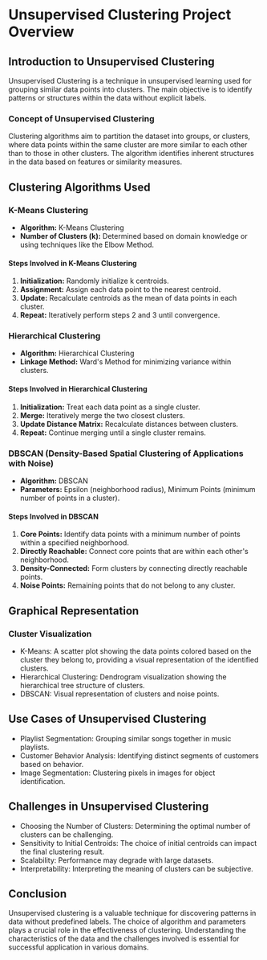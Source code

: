 # Unsupervised Clustering Project Overview

## Introduction to Unsupervised Clustering

Unsupervised Clustering is a technique in unsupervised learning used for grouping similar data points into clusters. The main objective is to identify patterns or structures within the data without explicit labels.

### Concept of Unsupervised Clustering

Clustering algorithms aim to partition the dataset into groups, or clusters, where data points within the same cluster are more similar to each other than to those in other clusters. The algorithm identifies inherent structures in the data based on features or similarity measures.

## Clustering Algorithms Used

### K-Means Clustering

- **Algorithm:** K-Means Clustering
- **Number of Clusters (k):** Determined based on domain knowledge or using techniques like the Elbow Method.

#### Steps Involved in K-Means Clustering

1. **Initialization:** Randomly initialize k centroids.
2. **Assignment:** Assign each data point to the nearest centroid.
3. **Update:** Recalculate centroids as the mean of data points in each cluster.
4. **Repeat:** Iteratively perform steps 2 and 3 until convergence.

### Hierarchical Clustering

- **Algorithm:** Hierarchical Clustering
- **Linkage Method:** Ward's Method for minimizing variance within clusters.

#### Steps Involved in Hierarchical Clustering

1. **Initialization:** Treat each data point as a single cluster.
2. **Merge:** Iteratively merge the two closest clusters.
3. **Update Distance Matrix:** Recalculate distances between clusters.
4. **Repeat:** Continue merging until a single cluster remains.

### DBSCAN (Density-Based Spatial Clustering of Applications with Noise)

- **Algorithm:** DBSCAN
- **Parameters:** Epsilon (neighborhood radius), Minimum Points (minimum number of points in a cluster).

#### Steps Involved in DBSCAN

1. **Core Points:** Identify data points with a minimum number of points within a specified neighborhood.
2. **Directly Reachable:** Connect core points that are within each other's neighborhood.
3. **Density-Connected:** Form clusters by connecting directly reachable points.
4. **Noise Points:** Remaining points that do not belong to any cluster.

## Graphical Representation

### Cluster Visualization

- K-Means: A scatter plot showing the data points colored based on the cluster they belong to, providing a visual representation of the identified clusters.
- Hierarchical Clustering: Dendrogram visualization showing the hierarchical tree structure of clusters.
- DBSCAN: Visual representation of clusters and noise points.

## Use Cases of Unsupervised Clustering

- Playlist Segmentation: Grouping similar songs together in music playlists.
- Customer Behavior Analysis: Identifying distinct segments of customers based on behavior.
- Image Segmentation: Clustering pixels in images for object identification.

## Challenges in Unsupervised Clustering

- Choosing the Number of Clusters: Determining the optimal number of clusters can be challenging.
- Sensitivity to Initial Centroids: The choice of initial centroids can impact the final clustering result.
- Scalability: Performance may degrade with large datasets.
- Interpretability: Interpreting the meaning of clusters can be subjective.

## Conclusion

Unsupervised clustering is a valuable technique for discovering patterns in data without predefined labels. The choice of algorithm and parameters plays a crucial role in the effectiveness of clustering. Understanding the characteristics of the data and the challenges involved is essential for successful application in various domains.
